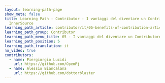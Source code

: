 ```yaml
---
layout: learning-path-page
show_meta: false
title: Learning Path - Contributor - I vantaggi del diventare un Contributore
  InnerSource
learning_path_article: contributor/it/05-benefits-of-contribution-article-it.asciidoc
learning_path_group: Contributor
learning_path_menu_title: 05 - I vantaggi del diventare un Contributore InnerSource
learning_path_position: 5
learning_path_translation: it
no_video: true
contributors:
  - name: Piergiorgio Lucidi
    url: https://github.com/OpenPj
  - name: Alessio Biancalana
    url: https://github.com/dottorblaster
---
```

<!--- This file autogenerated from https://github.com/InnerSourceCommons/InnerSourceLearningPath/blob/master/scripts -->